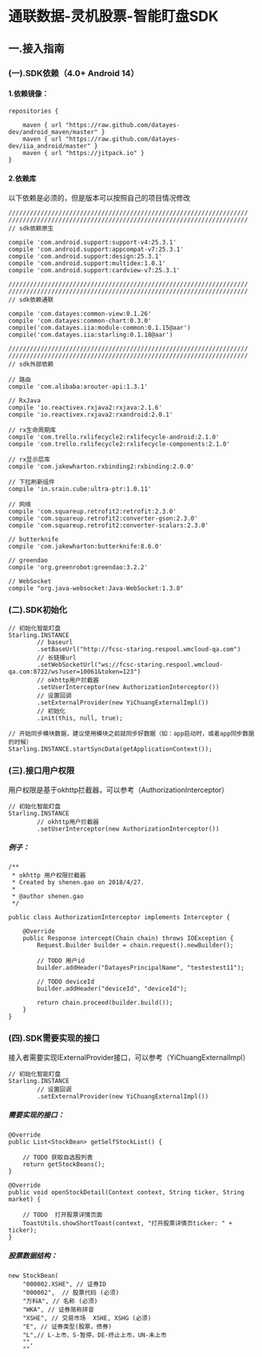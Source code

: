 # 通联数据-灵机股票-智能盯盘SDK
## 一.接入指南

### (一).SDK依赖（4.0+ Android 14）

#### 1.依赖镜像：

    repositories {

        maven { url "https://raw.github.com/datayes-dev/android_maven/master" }
        maven { url "https://raw.github.com/datayes-dev/iia_android/master" }
        maven { url "https://jitpack.io" }
    }
    
#### 2.依赖库

以下依赖是必须的，但是版本可以按照自己的项目情况修改

    ///////////////////////////////////////////////////////////////////
    ///////////////////////////////////////////////////////////////////
    // sdk依赖原生

    compile 'com.android.support:support-v4:25.3.1'
    compile 'com.android.support:appcompat-v7:25.3.1'
    compile 'com.android.support:design:25.3.1'
    compile 'com.android.support:multidex:1.0.1'
    compile 'com.android.support:cardview-v7:25.3.1'

    ///////////////////////////////////////////////////////////////////
    ///////////////////////////////////////////////////////////////////
    // sdk依赖通联

    compile 'com.datayes:common-view:0.1.26'
    compile 'com.datayes:common-chart:0.3.0'
    compile('com.datayes.iia:module-common:0.1.15@aar')
    compile('com.datayes.iia:starling:0.1.18@aar')

    ///////////////////////////////////////////////////////////////////
    ///////////////////////////////////////////////////////////////////
    // sdk外部依赖

    // 路由
    compile 'com.alibaba:arouter-api:1.3.1'

    // RxJava
    compile 'io.reactivex.rxjava2:rxjava:2.1.6'
    compile 'io.reactivex.rxjava2:rxandroid:2.0.1'

    // rx生命周期库
    compile 'com.trello.rxlifecycle2:rxlifecycle-android:2.1.0'
    compile 'com.trello.rxlifecycle2:rxlifecycle-components:2.1.0'

    // rx显示层库
    compile 'com.jakewharton.rxbinding2:rxbinding:2.0.0'

    // 下拉刷新组件
    compile 'in.srain.cube:ultra-ptr:1.0.11'

    // 网络
    compile 'com.squareup.retrofit2:retrofit:2.3.0'
    compile 'com.squareup.retrofit2:converter-gson:2.3.0'
    compile 'com.squareup.retrofit2:converter-scalars:2.3.0'

    // butterknife
    compile 'com.jakewharton:butterknife:8.6.0'

    // greendao
    compile 'org.greenrobot:greendao:3.2.2'

    // WebSocket
    compile "org.java-websocket:Java-WebSocket:1.3.8"
    


### (二).SDK初始化

    // 初始化智能盯盘
    Starling.INSTANCE
            // baseurl
            .setBaseUrl("http://fcsc-staring.respool.wmcloud-qa.com")
            // 长链接url
            .setWebSocketUrl("ws://fcsc-staring.respool.wmcloud-qa.com:8722/ws?user=10061&token=123")
            // okhttp用户拦截器
            .setUserInterceptor(new AuthorizationInterceptor())
            // 设置回调
            .setExternalProvider(new YiChuangExternalImpl())
            // 初始化
            .init(this, null, true);

    // 开始同步模块数据，建议使用模块之前就同步好数据（如：app启动时，或者app同步数据的时候）
    Starling.INSTANCE.startSyncData(getApplicationContext());
    
    
### (三).接口用户权限

用户权限是基于okhttp拦截器，可以参考（AuthorizationInterceptor）


    // 初始化智能盯盘
    Starling.INSTANCE
            // okhttp用户拦截器
            .setUserInterceptor(new AuthorizationInterceptor())
            
##### 例子：   
            
    /**
     * okhttp 用户权限拦截器
     * Created by shenen.gao on 2018/4/27.
     *
     * @author shenen.gao
     */
    
    public class AuthorizationInterceptor implements Interceptor {
    
        @Override
        public Response intercept(Chain chain) throws IOException {
            Request.Builder builder = chain.request().newBuilder();
    
            // TODO 用户id
            builder.addHeader("DatayesPrincipalName", "testestest11");
    
            // TODO deviceId
            builder.addHeader("deviceId", "deviceId");
    
            return chain.proceed(builder.build());
        }
    }


### (四).SDK需要实现的接口

接入者需要实现IExternalProvider接口，可以参考（YiChuangExternalImpl）
        
    // 初始化智能盯盘
    Starling.INSTANCE
            // 设置回调
            .setExternalProvider(new YiChuangExternalImpl())
            
##### 需要实现的接口：             

    @Override
    public List<StockBean> getSelfStockList() {
    
        // TODO 获取自选股列表
        return getStockBeans();
    }

    @Override
    public void openStockDetail(Context context, String ticker, String market) {

        // TODO  打开股票详情页面
        ToastUtils.showShortToast(context, "打开股票详情页ticker: " + ticker);
    }
    
##### 股票数据结构：    
    
    new StockBean(
        "000002.XSHE", // 证券ID
        "000002",  // 股票代码 (必须)
        "万科A", // 名称 (必须)
        "WKA", // 证券简称拼音
        "XSHE", // 交易市场  XSHE, XSHG (必须)
        "E", // 证券类型(股票，债券)
        "L",// L-上市，S-暂停，DE-终止上市，UN-未上市
        "",
        ""
    



